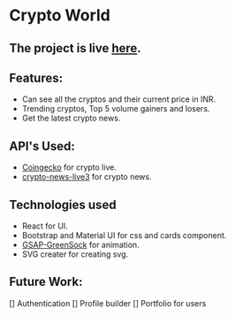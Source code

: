 # Crypto World

The project is live [here](https://krypto-world.netlify.app).
------

## Features:

- Can see all the cryptos and their current price in INR.
- Trending cryptos, Top 5 volume gainers and losers.
- Get the latest crypto news.

## API's Used:

- [Coingecko](https://www.coingecko.com/) for crypto live.
- [crypto-news-live3](https://rapidapi.com/ddeshon/api/crypto-news-live3/) for crypto news.

## Technologies used

- React for UI.
- Bootstrap and Material UI for css and cards component.
- [GSAP-GreenSock](https://greensock.com/docs/v3/) for animation.
- SVG creater for creating svg.

## Future Work:

[] Authentication
[] Profile builder
[] Portfolio for users
